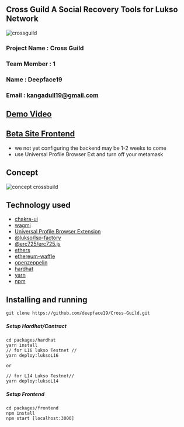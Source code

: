 ## Cross Guild A Social Recovery Tools for Lukso Network
![crossguild](https://user-images.githubusercontent.com/59292798/187340881-8cd1263b-d3b9-402c-88e5-3433e457ce6c.jpg)

### Project Name : Cross Guild
### Team Member : 1
### Name : Deepface19
### Email : kangadull19@gmail.com

## [Demo Video](https://youtu.be/mBaL1DKdY0I)

## [Beta Site Frontend](https://cross-guild.web.app)
- we not yet configuring the backend may be 1-2 weeks to come
- use Universal Profile Browser Ext and turn off your metamask

## Concept 
![concept crossbuild](https://user-images.githubusercontent.com/59292798/187372013-11860fc7-0435-4d9a-b033-f5a0e4df1315.png)

## Technology used
- [chakra-ui](https://chakra-ui.com/)
- [wagmi](https://wagmi.sh/)
- [Universal Profile Browser Extension](https://docs.lukso.tech/guides/browser-extension/install-browser-extension)
- [@lukso/lsp-factory](https://docs.lukso.tech/tools/lsp-factoryjs/getting-started)
- [@erc725/erc725.js](https://docs.lukso.tech/tools/erc725js/getting-started)
- [ethers](https://ethers.org/)
- [ethereum-waffle](https://ethereum-waffle.readthedocs.io/en/latest/getting-started.html)
- [openzeppelin](https://www.openzeppelin.com/)
- [hardhat](https://hardhat.org/)
- [yarn](https://yarnpkg.com)
- [npm](https://www.npmjs.com/)

## Installing and running
```
git clone https://github.com/deepface19/Cross-Guild.git
```
##### Setup Hardhat/Contract
```
cd packages/hardhat 
yarn install
// for L16 lukso Testnet //
yarn deploy:luksoL16

or 

// for L14 Lukso Testnet//
yarn deploy:luksoL14 
```
##### Setup Frontend
```
cd packages/frontend
npm install 
npm start [localhost:3000]
```
